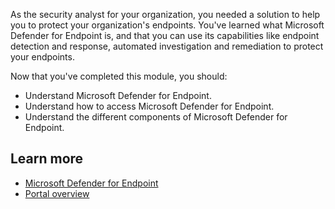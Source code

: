 As the security analyst for your organization, you needed a solution to help you to protect your organization's endpoints. You've learned what Microsoft Defender for Endpoint is, and that you can use its capabilities like endpoint detection and response, automated investigation and remediation to protect your endpoints.

Now that you've completed this module, you should:

- Understand Microsoft Defender for Endpoint.
- Understand how to access Microsoft Defender for Endpoint.
- Understand the different components of Microsoft Defender for Endpoint.

## Learn more

- [Microsoft Defender for Endpoint](/microsoft-365/security/defender-endpoint/microsoft-defender-endpoint)
- [Portal overview](/microsoft-365/security/defender-endpoint/portal-overview)
